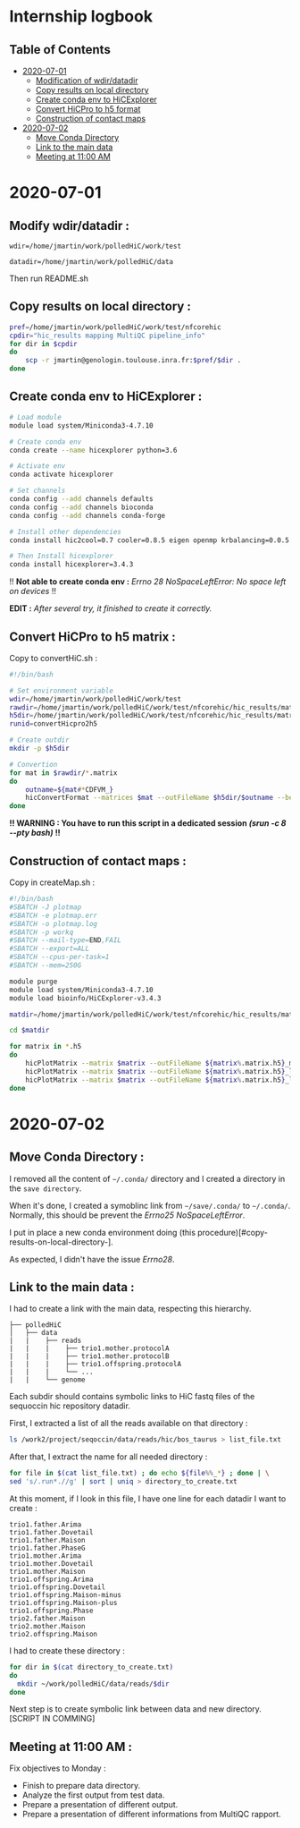 # Internship logbook

## Table of Contents
* [2020-07-01](#2020-07-01)
	* [Modification of wdir/datadir](#modify-wdirdatadir-)
	* [Copy results on local directory](#copy-results-on-local-directory-)
	* [Create conda env to HiCExplorer](#create-conda-env-to-hicexplorer-)
	* [Convert HiCPro to h5 format](#convert-hicpro-to-h5-matrix-)
	* [Construction of contact maps](#construction-of-contact-maps-)
* [2020-07-02](#2020-07-02)
	* [Move Conda Directory](#move-conda-directory-)
	* [Link to the main data](#link-to-the-main-data-)
	* [Meeting at 11:00 AM](#meeting-at-1100-am-)

# 2020-07-01

## Modify wdir/datadir :

`wdir=/home/jmartin/work/polledHiC/work/test`

`datadir=/home/jmartin/work/polledHiC/data`

Then run README.sh

## Copy results on local directory :

```bash
pref=/home/jmartin/work/polledHiC/work/test/nfcorehic
cpdir="hic_results mapping MultiQC pipeline_info"
for dir in $cpdir
do
	scp -r jmartin@genologin.toulouse.inra.fr:$pref/$dir .
done
```

## Create conda env to HiCExplorer :

```bash
# Load module
module load system/Miniconda3-4.7.10

# Create conda env
conda create --name hicexplorer python=3.6

# Activate env 
conda activate hicexplorer

# Set channels
conda config --add channels defaults
conda config --add channels bioconda
conda config --add channels conda-forge

# Install other dependencies
conda install hic2cool=0.7 cooler=0.8.5 eigen openmp krbalancing=0.0.5 fit_nbinom=1.1 pybedtools=0.8

# Then Install hicexplorer
conda install hicexplorer=3.4.3
```

!! **Not able to create conda env :** *Errno 28 NoSpaceLeftError: No space left on devices* !!

**EDIT :** *After several try, it finished to create it correctly.*

## Convert HiCPro to h5 matrix :

Copy to convertHiC.sh :
```bash
#!/bin/bash

# Set environment variable
wdir=/home/jmartin/work/polledHiC/work/test
rawdir=/home/jmartin/work/polledHiC/work/test/nfcorehic/hic_results/matrix/raw
h5dir=/home/jmartin/work/polledHiC/work/test/nfcorehic/hic_results/matrix/h5_matrix
runid=convertHicpro2h5

# Create outdir
mkdir -p $h5dir

# Convertion
for mat in $rawdir/*.matrix
do
	outname=${mat#*CDFVM_}
	hicConvertFormat --matrices $mat --outFileName $h5dir/$outname --bedFileHicpro ${mat%.matrix}_abs.bed --inputFormat hicpro --outputFormat h5
done
```

**!! WARNING : You have to run this script in a dedicated session _(srun -c 8 --pty bash)_ !!**

## Construction of contact maps :

Copy in createMap.sh :

```bash
#!/bin/bash
#SBATCH -J plotmap
#SBATCH -e plotmap.err
#SBATCH -o plotmap.log
#SBATCH -p workq
#SBATCH --mail-type=END,FAIL
#SBATCH --export=ALL
#SBATCH --cpus-per-task=1
#SBATCH --mem=250G

module purge
module load system/Miniconda3-4.7.10
module load bioinfo/HiCExplorer-v3.4.3

matdir=/home/jmartin/work/polledHiC/work/test/nfcorehic/hic_results/matrix/h5_matrix

cd $matdir

for matrix in *.h5
do
	hicPlotMatrix --matrix $matrix --outFileName ${matrix%.matrix.h5}_map --title ${matrix%.matrix*}
	hicPlotMatrix --matrix $matrix --outFileName ${matrix%.matrix.h5}_log1p_map --log1p --title ${matrix%.matrix*}_log1p
	hicPlotMatrix --matrix $matrix --outFileName ${matrix%.matrix.h5}_log_map --log --title ${matrix%.matrix*}_log
done
```

# 2020-07-02

## Move Conda Directory :

I removed all the content of `~/.conda/` directory and I created a directory in the `save directory`.

When it's done, I created a symoblinc link from `~/save/.conda/` to `~/.conda/`. Normally, this should be prevent the *Errno25 NoSpaceLeftError*.

I put in place a new conda environment doing (this procedure)[#copy-results-on-local-directory-].

As expected, I didn't have the issue *Errno28*.

## Link to the main data :

I had to create a link with the main data, respecting this hierarchy.

```
├── polledHiC
│   ├── data
|   |    ├── reads
|   |    |    ├── trio1.mother.protocolA
|   |    |    ├── trio1.mother.protocolB
|   |    |    ├── trio1.offspring.protocolA
|   |    |    └── ...
|   |    └── genome
```
Each subdir should contains symbolic links to HiC fastq files of the sequoccin hic repository datadir.

First, I extracted a list of all the reads available on that directory :
```bash
ls /work2/project/seqoccin/data/reads/hic/bos_taurus > list_file.txt
```

After that, I extract the name for all needed directory :
```bash
for file in $(cat list_file.txt) ; do echo ${file%%_*} ; done | \
sed 's/.run*.//g' | sort | uniq > directory_to_create.txt
```

At this moment, if I look in this file, I have one line for each datadir I want to create :
```
trio1.father.Arima
trio1.father.Dovetail
trio1.father.Maison
trio1.father.PhaseG
trio1.mother.Arima
trio1.mother.Dovetail
trio1.mother.Maison
trio1.offspring.Arima
trio1.offspring.Dovetail
trio1.offspring.Maison-minus
trio1.offspring.Maison-plus
trio1.offspring.Phase
trio2.father.Maison
trio2.mother.Maison
trio2.offspring.Maison
```

I had to create these directory :
```bash
for dir in $(cat directory_to_create.txt)
do
  mkdir ~/work/polledHiC/data/reads/$dir
done
```

Next step is to create symbolic link between data and new directory. 
[SCRIPT IN COMMING]


## Meeting at 11:00 AM :

Fix objectives to Monday :

* Finish to prepare data directory.
* Analyze the first output from test data.
* Prepare a presentation of different output.
* Prepare a presentation of different informations from MultiQC rapport.